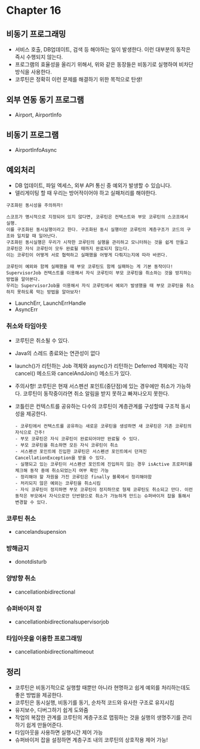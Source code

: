 # Chapter 16

## 비동기 프로그래밍

- 서비스 호출, DB업데이트, 검색 등 해야하는 일이 발생한다. 이런 대부분의 동작은 즉시 수행되지 않는다.
- 프로그램의 효율성을 올리기 위해서, 위와 같은 동장들은 비동기로 실행하여 비차단방식을 사용한다.
- 코루틴은 정확히 이런 문제를 해결하기 위한 목적으로 탄생!

## 외부 연동 동기 프로그램

- Airport, AirportInfo

## 비동기 프로그램

- AirportInfoAsync

## 예외처리

- DB 업데이트, 파일 엑세스, 외부 API 통신 중 예외가 발생할 수 있습니다.
- 델리게이팅 할 때 우리는 방어적이어야 하고 실패처리를 해야한다.

```
구조화된 동시성을 주의하자!

스코프가 명시적으로 지정되어 있지 않다면, 코루틴은 컨텍스트와 부모 코루틴의 스코프에서 실행.
이를 구조화된 동시실행이라고 한다. 구조화된 동시 실행이란 코루틴의 계층구조가 코드의 구조와 일치할 때 일어난다.
구조화된 동시실행은 우리가 시작한 코루틴의 실행을 관리하고 모니터하는 것을 쉽게 만들고 코루틴은 자식 코루틴이 모두 완료될 때까지 완료되지 않는다.
이는 코루틴이 어떻게 서로 협력하고 실패했을 어떻게 다뤄지는지에 따라 바뀐다.

코루틴이 예외와 함께 실패했을 때 부모 코루틴도 함께 실패하는 게 기본 동작이다!
SupervisorJob 컨텍스트를 이용해서 자식 코루틴이 부모 코루틴을 취소하는 것을 방지하는 방법을 알아본다.
우리는 SupervisorJob을 이용해서 자식 코루틴에서 예외가 발생했을 때 부모 코루틴을 취소하지 못하도록 막는 방법을 알아보자!
```

- LaunchErr, LaunchErrHandle
- AsyncErr

### 취소와 타임아웃

- 코루틴은 취소될 수 있다.
- Java의 스레드 종료와는 연관성이 없다
- launch()가 리턴하는 Job 객체와 async()가 리턴하는 Deferred<T> 객체에는 각각 cancel() 메소드와 cancelAndJoin() 메소드가 있다.
- 주의사항! 코루틴은 현재 서스펜션 포인트(중단점)에 있는 경우에만 취소가 가능하다. 코루틴이 동작중이라면 취소 알림을 받지 못하고 빠져나오지 못한다.

- 코틀린은 컨텍스트를 공유하는 다수의 코루틴이 계층관계를 구성할때 구조적 동시성을 제공한다.
  ```
  - 코루틴에서 컨텍스트를 공유하는 새로운 코루틴을 생성하면 새 코루틴은 기존 코루틴의 자식으로 간주!
  - 부모 코루틴은 자식 코루틴이 완료되어야만 완료될 수 있다.
  - 부모 코루틴을 취소하면 모든 자식 코루틴이 취소
  - 서스펜션 포인트에 진입한 코루틴은 서스펜션 포인트에서 던져진 CancellationException을 받을 수 있다.
  - 실행되고 있는 코루틴이 서스펜션 포인트에 진입하지 않는 경우 isActive 프로퍼티를 체크해 동작 중에 취소되었는지 여부 확인 가능
  - 정리해야 할 자원을 가진 코루틴은 finally 블록에서 정리해야함
  - 처리되지 않은 예외는 코루틴을 취소시킴
  - 자식 코루틴이 정지하면 부모 코루틴이 정지하므로 형제 코루틴도 취소되고 만다. 이런 동작은 부모에서 자식으로만 단반향으로 취소가 가능하게 만드는 슈퍼바이저 잡을 통해서 변경할 수 있다.
  ```

### 코루틴 취소

- cancelandsupension

### 방해금지

- donotdisturb

### 양방향 취소

- cancellationbidirectional

### 슈퍼바이저 잡

- cancellationbidirectionalsupervisorjob

### 타임아웃을 이용한 프로그래밍

- cancellationbidirectionaltimeout

## 정리

- 코루틴은 비동기적으로 실행할 때뿐만 아니라 현명하고 쉽게 예외를 처리하는데도 좋은 방법을 제공한다.
- 코루틴은 동시실행, 비동기를 동기, 순차적 코드와 유사한 구조로 유지시킴
- 유지보수, 디버그하기 쉽게 도와줌
- 작업의 복잡한 관계를 코루틴의 계층구조로 맵핑하는 것을 실행의 생명주기를 관리하기 쉽게 만들어준다.
- 타임아웃을 사용하면 실행시간 제어 가능
- 슈퍼바이저 잡을 설정하면 계층구조 내의 코루틴의 상호작용 제어 가능!